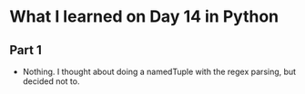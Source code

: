 # What I learned on Day 14 in Python

## Part 1
- Nothing. I thought about doing a namedTuple with the regex parsing, but decided not to.
